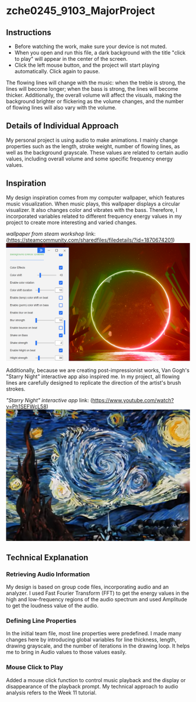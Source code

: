 # zche0245_9103_MajorProject
## **Instructions**
- Before watching the work, make sure your device is not muted.
- When you open and run this file, a dark background with the title "click to play" will appear in the center of the screen.
- Click the left mouse button, and the project will start playing automatically. Click again to pause.
  
The flowing lines will change with the music: when the treble is strong, the lines will become longer; when the bass is strong, the lines will become thicker. Additionally, the overall volume will affect the visuals, making the background brighter or flickering as the volume changes, and the number of flowing lines will also vary with the volume.
## **Details of Individual Approach**
My personal project is using audio to make animations. I mainly change properties such as the length, stroke weight, number of flowing lines, as well as the background grayscale. These values are related to certain audio values, including overall volume and some specific frequency energy values.
## **Inspiration**
My design inspiration comes from my computer wallpaper, which features music visualization. When music plays, this wallpaper displays a circular visualizer. It also changes color and vibrates with the bass. Therefore, I incorporated variables related to different frequency energy values in my project to create more interesting and varied changes.

*wallpaper from steam workshop* link: (https://steamcommunity.com/sharedfiles/filedetails/?id=1870674201)
![pic1](readmeImages/wallpaper.png)

Additionally, because we are creating post-impressionist works, Van Gogh's "Starry Night" interactive app also inspired me. In my project, all flowing lines are carefully designed to replicate the direction of the artist's brush strokes.

*"Starry Night" interactive app* link: (https://www.youtube.com/watch?v=Ph1SEFWcL58)
![pic1](readmeImages/starrynight.png)

## **Technical Explanation**
### Retrieving Audio Information
My design is based on group code files, incorporating audio and an analyzer. I used Fast Fourier Transform (FFT) to get the energy values in the high and low-frequency regions of the audio spectrum and used Amplitude to get the loudness value of the audio.
### Defining Line Properties
In the initial team file, most line properties were predefined. I made many changes here by introducing global variables for line thickness, length, drawing grayscale, and the number of iterations in the drawing loop. It helps me to bring in Audio values to those values easily.
### Mouse Click to Play
Added a mouse click function to control music playback and the display or disappearance of the playback prompt. My technical approach to audio analysis refers to the Week 11 tutorial.